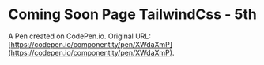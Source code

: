 # Coming Soon Page TailwindCss - 5th

A Pen created on CodePen.io. Original URL: [https://codepen.io/componentity/pen/XWdaXmP](https://codepen.io/componentity/pen/XWdaXmP).



